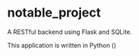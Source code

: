 # notable_project

A RESTful backend using Flask and SQLite.

This application is written in Python ()